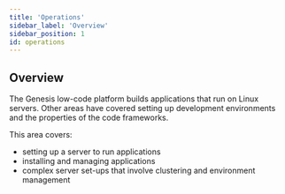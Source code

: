```yaml
---
title: 'Operations'
sidebar_label: 'Overview'
sidebar_position: 1
id: operations
---
```


## Overview

The Genesis low-code platform builds applications that run on Linux servers. Other areas have covered setting
up development environments and the properties of the code frameworks.

This area covers: 

- setting up a server to run applications
- installing and managing applications
- complex server set-ups that involve clustering and environment management


